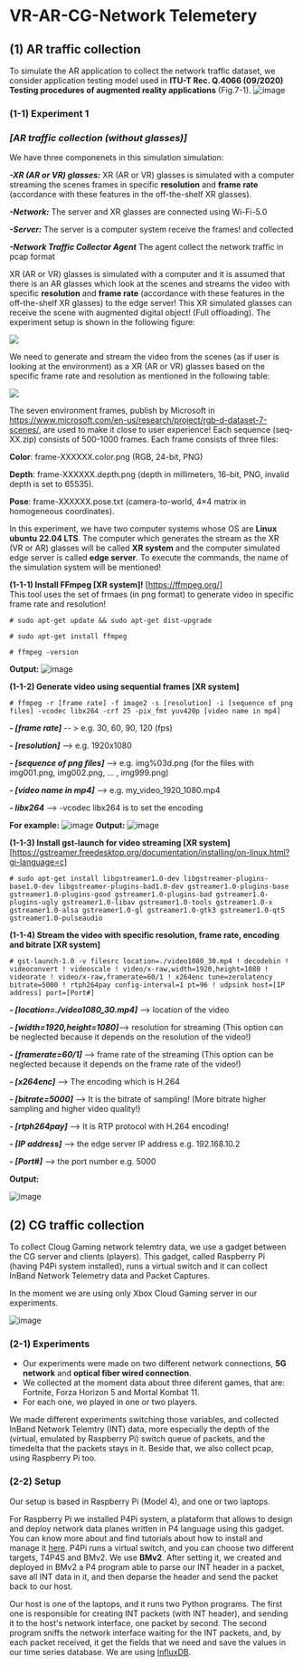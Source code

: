 # VR-AR-CG-Network Telemetery 

## (1) AR traffic collection
To simulate the AR application to collect the network traffic dataset, we consider application testing model used in **ITU-T Rec. Q.4066 (09/2020) Testing procedures of augmented reality applications** (Fig.7-1). 
![image](https://github.com/dcomp-leris/VR-AR-CG-network-telemetry/assets/21206801/dda5bf05-8567-4549-81ac-6a493fdcff9e)

### (1-1) Experiment 1 
### ***[AR traffic collection (without glasses)]***
We have three componenets in this simulation simulation:

  ***-XR (AR or VR) glasses:*** XR (AR or VR) glasses is simulated with a computer streaming the scenes frames in specific ****resolution**** and ****frame rate**** (accordance with these features in the off-the-shelf XR glasses).

  ***-Network:*** The server and XR glasses are connected using Wi-Fi-5.0

  ***-Server:*** The server is a computer system receive the frames! and collected 
  
  ***-Network Traffic Collector Agent*** The agent collect the network traffic in pcap format



XR (AR or VR) glasses is simulated with a computer and it is assumed that there is an AR glasses which look at the scenes and streams the video with specific ****resolution**** and ****frame rate**** (accordance with these features in the off-the-shelf XR glasses) to the edge server!
This XR simulated glasses can receive the scene with augmented digital object! (Full offloading). The experiment setup is shown in the following figure:

 ![](https://www.googleapis.com/download/storage/v1/b/kaggle-user-content/o/inbox%2F18723381%2F9b91e482bc29c99457ec12b41790d4a2%2FAR%20Senario(60).png?generation=1708380734927241&alt=media)

We need to generate and stream the video from the scenes (as if user is looking at the environment) as a XR (AR or VR) glasses based on the specific frame rate and resolution as mentioned in the following table:

![](https://www.googleapis.com/download/storage/v1/b/kaggle-user-content/o/inbox%2F18723381%2F7a3bd66e12f7e062465ab4c62aa62347%2FStreams.png?generation=1708380591528417&alt=media)

The seven environment frames, publish by Microsoft in https://www.microsoft.com/en-us/research/project/rgb-d-dataset-7-scenes/, are used to make it close to user experience!
Each sequence (seq-XX.zip) consists of 500-1000 frames. Each frame consists of three files:

**Color**: frame-XXXXXX.color.png (RGB, 24-bit, PNG)

**Depth**: frame-XXXXXX.depth.png (depth in millimeters, 16-bit, PNG, invalid depth is set to 65535).

**Pose**: frame-XXXXXX.pose.txt (camera-to-world, 4×4 matrix in homogeneous coordinates).

In this experiment, we have two computer systems whose OS are **Linux ubuntu 22.04 LTS**. The computer which generates the stream as the XR (VR or AR) glasses will be called **XR system** and the computer simulated edge server is called **edge server**.
To execute the commands, the name of the simulation system will be mentioned!

**(1-1-1) Install FFmpeg [XR system]!** [https://ffmpeg.org/]  
This tool uses the set of frmaes (in png format) to generate video in specific frame rate and resolution!

    # sudo apt-get update && sudo apt-get dist-upgrade
  
    # sudo apt-get install ffmpeg

    # ffmpeg -version
**Output:**
![image](https://github.com/dcomp-leris/VR-AR-CG-network-telemetry/assets/21206801/2eac8996-967f-4291-bd0d-842f2f5534c2)


**(1-1-2) Generate video using sequential frames [XR system]**

    # ffmpeg -r [frame rate] -f image2 -s [resolution] -i [sequence of png files] -vcodec libx264 -crf 25 -pix_fmt yuv420p [video name in mp4]
 
 ***- [frame rate]*** -- > e.g. 30, 60, 90, 120 (fps)
 
 ***- [resolution]*** --> e.g. 1920x1080 

 ***- [sequence of png files]*** --> e.g. img%03d.png  (for the files with img001.png, img002.png, ... , img999.png)

 ***- [video name in mp4]*** --> e.g. my_video_1920_1080.mp4

 ***- libx264*** --> -vcodec libx264 is to set the encoding

**For example:**
![image](https://github.com/dcomp-leris/VR-AR-CG-network-telemetry/assets/21206801/14b47fb2-f9df-4383-a5b0-27fe29d9a45d)
**Output:**
![image](https://github.com/dcomp-leris/VR-AR-CG-network-telemetry/assets/21206801/834385dc-0b05-4c88-81ed-b97b81f7f4a3)

**(1-1-3) Install gst-launch for video streaming [XR system]** 
[https://gstreamer.freedesktop.org/documentation/installing/on-linux.html?gi-language=c]

    # sudo apt-get install libgstreamer1.0-dev libgstreamer-plugins-base1.0-dev libgstreamer-plugins-bad1.0-dev gstreamer1.0-plugins-base gstreamer1.0-plugins-good gstreamer1.0-plugins-bad gstreamer1.0-plugins-ugly gstreamer1.0-libav gstreamer1.0-tools gstreamer1.0-x gstreamer1.0-alsa gstreamer1.0-gl gstreamer1.0-gtk3 gstreamer1.0-qt5 gstreamer1.0-pulseaudio

**(1-1-4) Stream the video with specific resolution, frame rate, encoding and bitrate [XR system]**

    # gst-launch-1.0 -v filesrc location=./video1080_30.mp4 ! decodebin ! videoconvert ! videoscale ! video/x-raw,width=1920,height=1080 ! videorate ! video/x-raw,framerate=60/1 ! x264enc tune=zerolatency bitrate=5000 ! rtph264pay config-interval=1 pt=96 ! udpsink host=[IP address] port=[Port#]
    

***- [location=./video1080_30.mp4]*** --> location of the video

***- [width=1920,height=1080]***-->  resolution for streaming (This option can be neglected because it depends on the resolution of the video!)

***- [framerate=60/1]*** --> frame rate of the streaming (This option can be neglected because it depends on the frame rate of the video!)

***- [x264enc]*** --> The encoding which is H.264

***- [bitrate=5000]*** --> It is the bitrate of sampling! (More bitrate higher sampling and higher video quality!)

***- [rtph264pay]*** --> It is RTP protocol with H.264  encoding!

***- [IP address]*** --> the edge server IP address e.g. 192.168.10.2

***- [Port#]*** --> the port number e.g. 5000

**Output:**

![image](https://github.com/dcomp-leris/VR-AR-CG-network-telemetry/assets/21206801/dbf7b664-52af-4d19-816d-5f155fb9058a)


## (2) CG traffic collection

To collect Cloug Gaming network telemtry data, we use a gadget between the CG server and clients (players). This gadget, called Raspberry Pi (having P4Pi system installed), runs a virtual switch and it can collect InBand Network Telemetry data and Packet Captures.

In the moment we are using only Xbox Cloud Gaming server in our experiments.

![image](https://github.com/dcomp-leris/VR-AR-CG-network-telemetry/assets/58492556/68a6c851-8863-43cd-aa0b-abb75a128d56)

### (2-1) Experiments

- Our experiments were made on two different network connections, **5G network** and **optical fiber wired connection**.
- We collected at the moment data about three diferent games, that are: Fortnite, Forza Horizon 5 and Mortal Kombat 11. 
- For each one, we played in one or two players.

We made different experiments switching those variables, and collected InBand Network Telemtry (INT) data, more especially the depth of the (virtual, emulated by Raspberry Pi) switch  queue of packets, and the timedelta that the packets stays in it. Beside that, we also collect pcap, using Raspberry Pi too.

### (2-2) Setup

Our setup is based in Raspberry Pi (Model 4), and one or two laptops.

For Raspberry Pi we installed P4Pi system, a plataform that allows to design and deploy network data planes written in P4 language using this gadget. You can know more about and find tutorials about how to install and manage it [here](https://github.com/p4lang/p4pi/wiki). P4Pi runs a virtual switch, and you can choose two different targets, T4P4S and BMv2. We use **BMv2**. After setting it, we created and deployed in BMv2 a P4 program able to parse our INT header in a packet, save all INT data in it, and then deparse the header and send the packet back to our host.

Our host is one of the laptops, and it runs two Python programs. The first one is responsible for creating INT packets (with INT header), and sending it to the host's network interface, one packet by second. The second program sniffs the network interface waiting for the INT packets, and, by each packet received, it get the fields that we need and save the values in our time series database. We are using [InfluxDB](https://www.influxdata.com/).




